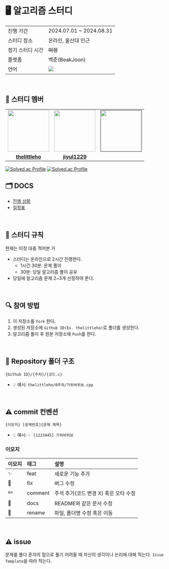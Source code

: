 # 🖥 알고리즘 스터디
<table>
  <tr>
    <td>진행 기간</td>
    <td>2024.07.01 ~ 2024.08.31</td>
  </tr>
  <tr>
    <td>스터디 장소</td>
    <td>온라인, 울산대 인근</td>
  </tr>
  <tr>
    <td>정기 스터디 시간</td>
    <td><s>미정
  </tr>
  <tr>
    <td>플랫폼</td>
    <td>백준(BeakJoon)</td>
  </tr>
  <tr>
    <td>언어</td>
    <td>
        <img src="https://img.shields.io/badge/C-3776AB?style=for-the-badge&logo=c&logoColor=white">
    </td>
  </tr>
</table>

<br/>

## 🤖 스터디 멤버 

<table>
 <tr>
    <td align="center"><a href="https://github.com/thelittleho"><img src="https://avatars.githubusercontent.com/thelittleho" width="130px;" alt=""></a></td>
    <td align="center"><a href=https://github.com/jiyul1229"><img src="https://avatars.githubusercontent.com/jiyul1229" width="130px;" alt=""></a></td>
    <td align="center"><a href=""><img src="https://avatars.githubusercontent.com/google" width="130px;" alt=""></a></td>
  </tr>
  <tr>
    <td align="center"><a href="https://github.com/thelittleho"><b>thelittleho</b></a></td>
    <td align="center"><a href="https://github.com/jiyul1229"><b>jiyul1229</b></a></td>
    <td align="center"><a href="https://github.com/"><b></b></a></td>
  </tr>
  <tr> 
</table>

[![Solved.ac Profile](http://mazassumnida.wtf/api/v2/generate_badge?boj=freshsider)](https://solved.ac/freshsider/)
[![Solved.ac Profile](http://mazassumnida.wtf/api/v2/generate_badge?boj=jiyul570)](https://solved.ac/jiyul570/)
<br/>

## 🗂️  DOCS
- [진행 상황]()
- [일정표](https://github.com/thelittleho/Algorithm-Study/blob/main/docx/schedule.md)

<br/>

## 📌 스터디 규칙
현재는 미정 대충 적어본 거
- 스터디는 온라인으로 2시간 진행한다.
  - 1시간 30분: 문제 풀이
  - 30분: 당일 알고리즘 풀이 공유
- 당일에 알고리즘 문제 2~3개 선정하여 푼다.
  
<br/>

## 🔍 참여 방법
1. 이 저장소를 `fork` 한다.
2. 생성된 저장소에 `Github ID(Ex. thelittleho)`로 폴더를 생성한다.
3. 알고리즘 풀이 후 원본 저장소에 `Push`를 한다.

<br/>

## 📁 Repository 폴더 구조
```
{Github ID}/{주차}/{코드.c}
```

- 💡 예시: `thelittleho/0주차/가위바위보.cpp`

<br/>

## ⚠️ commit 컨벤션

```
{이모지} [문제번호]{문제 제목}
```
- 💡 예시: `✨ [1223445] 가위바위보`

### 이모지

| 이모지 | 태그       | 설명                      |
|:----|:---------|:------------------------|
| ✨   | feat     | 새로운 기능 추가               |
| 🐛  | fix      | 버그 수정                   |
| ✏️  | comment  | 주석 추가(코드 변경 X) 혹은 오타 수정 |
| 📝  | docs     | README와 같은 문서 수정        |
| 🚚  | rename   | 파일, 폴더명 수정 혹은 이동        |


<br/>

## ⚠️ issue
문제를 풀다 혼자의 힘으로 풀기 어려울 때 자신의 생각이나 논리에 대해 적는다.
`Issue Template`을 따라 적는다.
